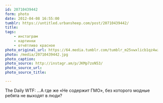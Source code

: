 ```yaml
---
id: 20710439442
form: photo
date: 2012-04-08 16:55:00
tumblr: https://untitled.urbansheep.com/post/20710439442/
title:
tags:
    - инстаграм
    - картинки
    - отчётливо красное
photo_original_url: https://64.media.tumblr.com/tumblr_m25vwxlicb1qz4wzio1_640.jpg
photo: /media/20710439442.jpg
photo_caption: 
photo_source: http://instagr.am/p/JKMp7zoN53/
photo_source_url:
photo_source_title:

---
```


<p>The Daily WTF: …А где же «Не содержит ГМО», без которого модные ребята не выходят в люди?</p>

